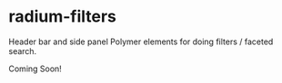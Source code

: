 # radium-filters
Header bar and side panel Polymer elements for doing filters / faceted search.

Coming Soon!
